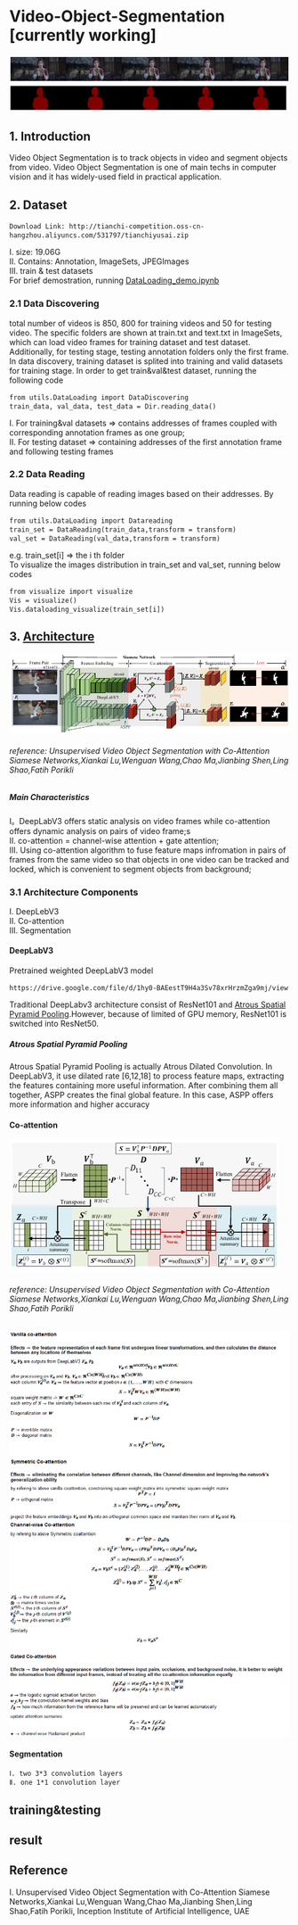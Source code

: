 # Video-Object-Segmentation [currently working]
![image](https://github.com/FangLintao/Video-Object-Segmentation/blob/master/images/cover.png)
## 1. Introduction
Video Object Segmentation is to track objects in video and segment objects from video. Video Object Segmentation is one of main techs in computer vision and it has widely-used field in practical application.
## 2. Dataset

    Download Link: http://tianchi-competition.oss-cn-hangzhou.aliyuncs.com/531797/tianchiyusai.zip
    
Ⅰ. size: 19.06G  
Ⅱ. Contains: Annotation, ImageSets, JPEGImages  
Ⅲ. train & test datasets  
For brief demostration, running [DataLoading_demo.ipynb](https://github.com/FangLintao/Video-Object-Segmentation/blob/master/utils/DataLoading_demo.ipynb)
### 2.1 Data Discovering
total number of videos is 850, 800 for training videos and 50 for testing video. The specific folders are shown at train.txt and text.txt in ImageSets, which can load video frames for training dataset and test dataset. Additionally, for testing stage, testing annotation folders only the first frame.  In data discovery, training dataset is splited into training and valid datasets for training stage.  In order to get train&val&test dataset, running the following code

    from utils.DataLoading import DataDiscovering
    train_data, val_data, test_data = Dir.reading_data()

Ⅰ. For training&val datasets => contains addresses of frames coupled with corresponding annotation frames as one group;   
Ⅱ. For testing dataset => containing addresses of  the first annotation frame and following testing frames  
### 2.2 Data Reading
Data reading is capable of reading images based on their addresses. By running below codes  

    from utils.DataLoading import Datareading
    train_set = DataReading(train_data,transform = transform)
    val_set = DataReading(val_data,transform = transform)

e.g. train_set[i] => the i th folder   
To visualize the images distribution in train_set and val_set, running below codes

    from visualize import visualize
    Vis = visualize()
    Vis.dataloading_visualize(train_set[i])

## 3. [Architecture](https://github.com/FangLintao/Video-Object-Segmentation/blob/master/model/UVOS.py)
![image](https://github.com/FangLintao/Video-Object-Segmentation/blob/master/images/1.png)  
###### reference: Unsupervised Video Object Segmentation with Co-Attention Siamese Networks,Xiankai Lu,Wenguan Wang,Chao Ma,Jianbing Shen,Ling Shao,Fatih Porikli
##### Main Characteristics
Ⅰ。DeepLabV3 offers static analysis on video frames while co-attention offers dynamic analysis on pairs of video frame;s  
Ⅱ. co-attention = channel-wise attention + gate attention;  
Ⅲ. Using co-attention algorithm to fuse feature maps infromation in pairs of frames from the same video so that objects in one video can be tracked and locked, which is convenient to segment objects from background;  
### 3.1 Architecture Components
Ⅰ. DeepLebV3  
Ⅱ. Co-attention  
Ⅲ. Segmentation  
#### DeepLabV3
Pretrained weighted DeepLabV3 model

    https://drive.google.com/file/d/1hy0-BAEestT9H4a3Sv78xrHrzmZga9mj/view

Traditional DeepLabv3 architecture consist of ResNet101 and [Atrous Spatial Pyramid Pooling](https://towardsdatascience.com/review-deeplabv1-deeplabv2-atrous-convolution-semantic-segmentation-b51c5fbde92d).However, because of limited of GPU memory, ResNet101 is switched into ResNet50.  
##### Atrous Spatial Pyramid Pooling  
Atrous Spatial Pyramid Pooling is actually Atrous Dilated Convolution. In DeepLabV3, it use dilated rate [6,12,18] to process feature maps, extracting the features containing more useful information. After combining them all together, ASPP creates the final global feature. In this case, ASPP offers more information and higher accuracy   
#### Co-attention
![image](https://github.com/FangLintao/Video-Object-Segmentation/blob/master/images/3.png)    
###### reference: Unsupervised Video Object Segmentation with Co-Attention Siamese Networks,Xiankai Lu,Wenguan Wang,Chao Ma,Jianbing Shen,Ling Shao,Fatih Porikli
![image](https://github.com/FangLintao/Video-Object-Segmentation/blob/master/images/4.png)  
![image](https://github.com/FangLintao/Video-Object-Segmentation/blob/master/images/5.png)  
#### Segmentation  

    Ⅰ. two 3*3 convolution layers   
    Ⅱ. one 1*1 convolution layer 

## training&testing
## result
## Reference
Ⅰ. Unsupervised Video Object Segmentation with Co-Attention Siamese Networks,Xiankai Lu,Wenguan Wang,Chao Ma,Jianbing Shen,Ling Shao,Fatih Porikli, Inception Institute of Artificial Intelligence, UAE
